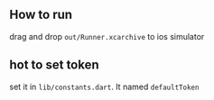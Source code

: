 ## How to run
drag and drop `out/Runner.xcarchive` to ios simulator

## hot to set token
set it in `lib/constants.dart`. It named `defaultToken`